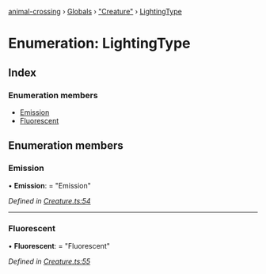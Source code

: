 [animal-crossing](../README.md) › [Globals](../globals.md) › ["Creature"](../modules/_creature_.md) › [LightingType](_creature_.lightingtype.md)

# Enumeration: LightingType

## Index

### Enumeration members

* [Emission](_creature_.lightingtype.md#emission)
* [Fluorescent](_creature_.lightingtype.md#fluorescent)

## Enumeration members

###  Emission

• **Emission**: = "Emission"

*Defined in [Creature.ts:54](https://github.com/Norviah/animal-crossing/blob/13550bd/module/types/Creature.ts#L54)*

___

###  Fluorescent

• **Fluorescent**: = "Fluorescent"

*Defined in [Creature.ts:55](https://github.com/Norviah/animal-crossing/blob/13550bd/module/types/Creature.ts#L55)*
